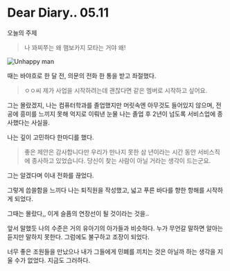 # Dear Diary.. 05.11
오늘의 주제
> 나 꽈찌쭈는 왜 햄보카지 모타는 거야 왜!

![Unhappy man](https://c.tenor.com/JDSpFkOsb-oAAAAC/lost-%ED%96%89%EB%B3%B5%ED%95%A0%EC%88%98%EA%B0%80%EC%97%86%EC%96%B4.gif)



때는 바야흐로 한 달 전,
의문의 전화 한 통을 받고 좌절했다.

>ㅇㅇ씨 제가 사업을 시작하려는데 괜찮다면 같은 멤버로 시작하고 싶어요.

그는 몰랐겠지, 나는 컴퓨터학과를 졸업했지만 머릿속엔 아무것도 들어있지 않으며, 전공에 흥미를 느끼지 못해 억지로 이뤄낸 눈물 나는 졸업 후 2년이 넘도록 서비스업에 종사했다는 사실을.

나는 깊이 고민하다 한마디를 했다.
>좋은 제안은 감사합니다만 우리가 만나지 못한 삼 년이라는 시간 동안 서비스직에 종사하고 있었습니다. 당신이 찾는 사람이 아닐 거라는 생각이 드는군요.

그는 알겠다며 이내 전화를 끊었다.

그렇게 씁쓸함을 느끼다 나는 퇴직원을 작성했고, 넓고 푸른 바다를 향한 항해를 시작하게 되었다.

그때는 몰랐다,, 이게 슬픔의 연장선이 될 것이라는 것을..

앞서 말했듯 나의 수준은 거의 유아기의 아가들과 비슷하다. 누가 무언갈 말하면 알아는 듣지만 말하지 못한다.
그럼에도 불구하고 조장이 되었다.

너무 좋은 조원들을 만났으나 내가 그들에게 민폐를 끼치는 것은 아닐까 하는 생각을 지울 수가 없었다.
지금도 그러하다.
